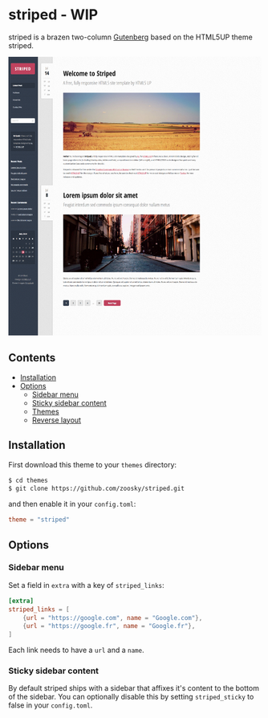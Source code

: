 # striped - WIP
striped is a brazen two-column [Gutenberg](https://github.com/Keats/gutenberg) based on the HTML5UP theme striped.

![striped screenshot](https://github.com/zoosky/striped/blob/master/screenshot.png)


## Contents

- [Installation](#installation)
- [Options](#options)
  - [Sidebar menu](#sidebar-menu)
  - [Sticky sidebar content](#sticky-sidebar-content)
  - [Themes](#themes)
  - [Reverse layout](#reverse-layout)

## Installation
First download this theme to your `themes` directory:

```bash
$ cd themes
$ git clone https://github.com/zoosky/striped.git
```
and then enable it in your `config.toml`:

```toml
theme = "striped"
```

## Options

### Sidebar menu
Set a field in `extra` with a key of `striped_links`:
```toml
[extra]
striped_links = [
    {url = "https://google.com", name = "Google.com"},
    {url = "https://google.fr", name = "Google.fr"},
]
```
Each link needs to have a `url` and a `name`.

### Sticky sidebar content
By default striped ships with a sidebar that affixes it's content to the bottom of the sidebar. You can optionally disable this by setting `striped_sticky` to false in your `config.toml`.
